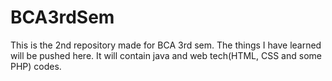 # BCA3rdSem
This is the 2nd repository made for BCA 3rd sem. The things I have learned will be pushed here. It will contain java and web tech(HTML, CSS and some PHP) codes.
